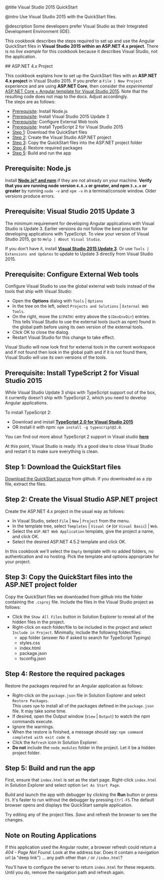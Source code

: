 @title
Visual Studio 2015 QuickStart

@intro
Use Visual Studio 2015 with the QuickStart files.

@description
<a id="top"></a>Some developers prefer Visual Studio as their Integrated Development Environment (IDE).

This cookbook describes the steps required to set up and use the
Angular QuickStart files in **Visual Studio 2015 within an ASP.NET 4.x project**.
There is no *live example* for this cookbook because it describes Visual Studio, not the application.

<a id="asp-net-4"></a>## ASP.NET 4.x Project

This cookbook explains how to set up the QuickStart files with an **ASP.NET 4.x project** in
Visual Studio 2015.
If you prefer a `File | New Project` experience and are using **ASP.NET Core**, 
then consider the _experimental_
<a href="http://blog.stevensanderson.com/2016/10/04/angular2-template-for-visual-studio/" target="_blank">ASP.NET Core + Angular template for Visual Studio 2015</a>. 
Note that the resulting code does not map to the docs. Adjust accordingly.   
The steps are as follows:

- [Prerequisite](guide/visual-studio-2015#prereq1): Install Node.js
- [Prerequisite](guide/visual-studio-2015#prereq2): Install Visual Studio 2015 Update 3
- [Prerequisite](guide/visual-studio-2015#prereq3): Configure External Web tools
- [Prerequisite](guide/visual-studio-2015#prereq4): Install TypeScript 2 for Visual Studio 2015
- [Step 1](guide/visual-studio-2015#download): Download the QuickStart files
- [Step 2](guide/visual-studio-2015#create-project): Create the Visual Studio ASP.NET project
- [Step 3](guide/visual-studio-2015#copy): Copy the QuickStart files into the ASP.NET project folder
- [Step 4](guide/visual-studio-2015#restore): Restore required packages
- [Step 5](guide/visual-studio-2015#build-and-run): Build and run the app


<h2 id='prereq1'>
  Prerequisite: Node.js
</h2>

Install **[Node.js® and npm](https://nodejs.org/en/download/)**
if they are not already on your machine.
**Verify that you are running node version `4.6.x` or greater, and npm `3.x.x` or greater**
by running `node -v` and `npm -v` in a terminal/console window.
Older versions produce errors.


<h2 id='prereq2'>
  Prerequisite: Visual Studio 2015 Update 3
</h2>

The minimum requirement for developing Angular applications with Visual Studio is Update 3.
Earlier versions do not follow the best practices for developing applications with TypeScript.
To view your version of Visual Studio 2015, go to `Help | About Visual Studio`.

If you don't have it, install **[Visual Studio 2015 Update 3](https://www.visualstudio.com/en-us/news/releasenotes/vs2015-update3-vs)**.
Or use `Tools | Extensions and Updates` to update to Update 3 directly from Visual Studio 2015.


<h2 id='prereq3'>
  Prerequisite: Configure External Web tools
</h2>

Configure Visual Studio to use the global external web tools instead of the tools that ship with Visual Studio:

  * Open the **Options** dialog with `Tools` | `Options`
  * In the tree on the left, select `Projects and Solutions` | `External Web Tools`.
  * On the right, move the `$(PATH)` entry above the `$(DevEnvDir`) entries. This tells Visual Studio to
    use the external tools (such as npm) found in the global path before using its own version of the external tools.
  * Click OK to close the dialog.
  * Restart Visual Studio for this change to take effect.

Visual Studio will now look first for external tools in the current workspace and 
if not found then look in the global path and if it is not found there, Visual Studio
will use its own versions of the tools.


<h2 id='prereq4'>
  Prerequisite: Install TypeScript 2 for Visual Studio 2015
</h2>

While Visual Studio Update 3 ships with TypeScript support out of the box, it currently doesn’t ship with TypeScript 2, 
which you need to develop Angular applications.

To install TypeScript 2:
 * Download and install **[TypeScript 2.0 for Visual Studio 2015](http://download.microsoft.com/download/6/D/8/6D8381B0-03C1-4BD2-AE65-30FF0A4C62DA/TS2.0.3-TS-release20-nightly-20160921.1/TypeScript_Dev14Full.exe)**
 * OR install it with npm: `npm install -g typescript@2.0`.

You can find out more about TypeScript 2 support in Visual studio **[here](https://blogs.msdn.microsoft.com/typescript/2016/09/22/announcing-typescript-2-0/)**

At this point, Visual Studio is ready. It’s a good idea to close Visual Studio and 
restart it to make sure everything is clean.


<h2 id='download'>
  Step 1: Download the QuickStart files
</h2>

[Download the QuickStart source](https://github.com/angular/quickstart)
from github. If you downloaded as a zip file, extract the files.


<h2 id='create-project'>
  Step 2: Create the Visual Studio ASP.NET project
</h2>

Create the ASP.NET 4.x project in the usual way as follows:

* In Visual Studio, select `File` | `New` | `Project` from the menu.
* In the template tree, select `Templates` | `Visual C#` (or `Visual Basic`) | `Web`.
* Select the `ASP.NET Web Application` template, give the project a name, and click OK.
* Select the desired ASP.NET 4.5.2 template and click OK.

In this cookbook we'll select the `Empty` template with no added folders, 
no authentication and no hosting. Pick the template and options appropriate for your project.


<h2 id='copy'>
  Step 3: Copy the QuickStart files into the ASP.NET project folder
</h2>

Copy the QuickStart files we downloaded from github into the folder containing the `.csproj` file.
Include the files in the Visual Studio project as follows:

* Click the `Show All Files` button in Solution Explorer to reveal all of the hidden files in the project.
* Right-click on each folder/file to be included in the project and select `Include in Project`.
  Minimally, include the following folder/files:
  * app folder (answer *No*  if asked to search for TypeScript Typings)
  * styles.css
  * index.html
  * package.json
  * tsconfig.json
  

<h2 id='restore'>
  Step 4: Restore the required packages
</h2>

Restore the packages required for an Angular application as follows:

* Right-click on the `package.json` file in Solution Explorer and select `Restore Packages`.
  <br>This uses `npm` to install all of the packages defined in the `package.json` file. 
  It may take some time.
* If desired, open the Output window (`View` | `Output`) to watch the npm commands execute.
* Ignore the warnings.
* When the restore is finished, a message should say: `npm command completed with exit code 0`.
* Click the `Refresh` icon in Solution Explorer.
* **Do not** include the `node_modules` folder in the project. Let it be a hidden project folder.


<h2 id='build-and-run'>
  Step 5: Build and run the app
</h2>

First, ensure that `index.html` is set as the start page.
Right-click `index.html` in Solution Explorer and select option `Set As Start Page`.

Build and launch the app with debugger by clicking the **Run** button or press `F5`.
It's faster to run without the debugger by pressing `Ctrl-F5`.The default browser opens and displays the QuickStart sample application.

Try editing any of the project files. *Save* and refresh the browser to
see the changes. 


<h2 id='routing'>
  Note on Routing Applications
</h2>

If this application used the Angular router, a browser refresh could return a *404 - Page Not Found*.
Look at the address bar. Does it contain a navigation url (a "deep link") ... any path other than `/` or `/index.html`? 

You'll have to configure the server to return `index.html` for these requests.
Until you do, remove the navigation path and refresh again. 